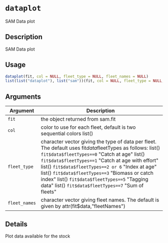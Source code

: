# `dataplot`

SAM Data plot


## Description

SAM Data plot


## Usage

```r
dataplot(fit, col = NULL, fleet_type = NULL, fleet_names = NULL)
list(list("dataplot"), list("sam"))(fit, col = NULL, fleet_type = NULL, fleet_names = NULL)
```


## Arguments

Argument      |Description
------------- |----------------
`fit`     |     the object returned from sam.fit
`col`     |     color to use for each fleet, default is two sequential colors list()
`fleet_type`     |     character vector giving the type of data per fleet. The default uses fit$data$fleetTypes as follows: list()  `fit$data$fleetTypes==0` "Catch at age" list()  `fit$data$fleetTypes==1` "Catch at age with effort" list()  `fit$data$fleetTypes==2 or 6` "Index at age" list()  `fit$data$fleetTypes==3` "Biomass or catch index" list()  `fit$data$fleetTypes==5` "Tagging data" list()  `fit$data$fleetTypes==7` "Sum of fleets"
`fleet_names`     |     character vector giving fleet names. The default is given by attr(fit$data,"fleetNames")


## Details

Plot data available for the stock


